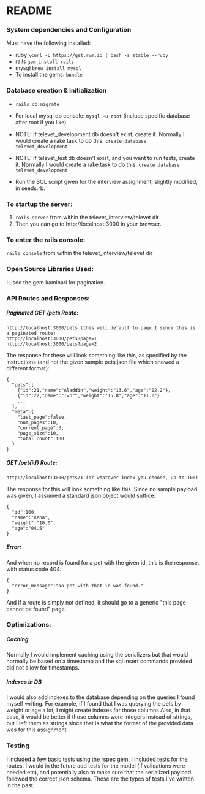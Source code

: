 # README

### System dependencies and Configuration
Must have the following installed:
- ruby `\curl -L https://get.rvm.io | bash -s stable --ruby`
- rails `gem install rails`
- mysql `brew install mysql`
- To install the gems: `bundle`

### Database creation & initialization
  * `rails db:migrate`

  * For local mysql db console:
  `mysql -u root` (include specific database after root if you like)

  * NOTE: If televet_development db doesn't exist, create it. Normally I would create a rake task to do this.
  `create database televet_development`

  * NOTE: If televet_test db doesn't exist, and you want to run tests, create it. Normally I would create a rake task to do this.
  `create database televet_development`

  * Run the SQL script given for the interview assignment, slightly modified, in seeds.rb.

### To startup the server:
  1. `rails server` from within the televet_interview/televet dir
  2. Then you can go to http://localhost:3000 in your browser.

### To enter the rails console:
  `rails console` from within the televet_interview/televet dir

### Open Source Libraries Used:
  I used the gem kaminari for pagination.

### API Routes and Responses:

  ##### Paginated GET /pets Route:
  ```
  http://localhost:3000/pets (this will default to page 1 since this is a paginated route)
  http://localhost:3000/pets?page=1
  http://localhost:3000/pets?page=2
  ```
  The response for these will look something like this, as specified by the instructions (and not the given sample pets.json file which showed a different format):
  ```
  {
    "pets":[
      {"id":21,"name":"Aladdin","weight":"13.6","age":"02.2"},
      {"id":22,"name":"Ivor","weight":"15.8","age":"11.0"}
      ...
    ],
    "meta":{
      "last_page":false,
      "num_pages":10,
      "current_page":3,
      "page_size":10,
      "total_count":100
    }
  }
  ```

  ##### GET /pet{id} Route:
  ```
  http://localhost:3000/pets/1 (or whatever index you choose, up to 100)
  ```
  The response for this will look something like this. Since no sample payload was given, I assumed a standard json object would suffice:
  ```
  {
    "id":100,
    "name":"Xena",
    "weight":"10.0",
    "age":"04.5"
  }
  ```

  ##### Error:
  And when no record is found for a pet with the given id, this is the response, with status code 404:
  ```
  {
    "error_message":"No pet with that id was found."
  }
  ```
  And if a route is simply not defined, it should go to a generic "this page cannot be found" page.

### Optimizations:
  ##### Caching
  Normally I would implement caching using the serializers but that would normally be based on a timestamp and the sql insert commands provided did not allow for timestamps.

  ##### Indexes in DB
  I would also add indexes to the database depending on the queries I found myself writing. For example, if I found that I was querying the pets by weight or age a lot, I might create indexes for those columns Also, in that case, it would be better if those columns were integers instead of strings, but I left them as strings since that is what the format of the provided data was for this assignment.

### Testing
  I included a few basic tests using the rspec gem. I included tests for the routes. I would in the future add tests for the model (if validations were needed etc), and potentially also to make sure that the serialized payload followed the correct json schema. These are the types of tests I've written in the past.

